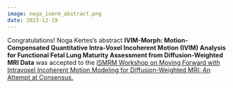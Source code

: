 ```yaml
---
image: noga_ismrm_abstract.png
date: 2023-12-19
---
```


Congratulations! Noga Kertes’s abstract <b>IVIM-Morph: Motion-Compensated Quantitative Intra-Voxel Incoherent Motion (IVIM) Analysis for Functional Fetal Lung Maturity Assessment from Diffusion-Weighted MRI Data</b> was accepted to the [ISMRM Workshop on Moving Forward with Intravoxel Incoherent Motion Modeling for Diffusion-Weighted MRI: An Attempt at Consensus.](https://www.ismrm.org/workshops/2024/IVIM)
